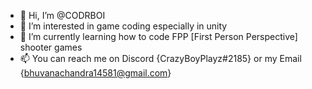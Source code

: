 - 👋 Hi, I’m @CODRBOI
- 👀 I’m interested in game coding especially in unity
- 🌱 I’m currently learning how to code FPP [First Person Perspective] shooter games
- 📫 You can reach me on Discord {CrazyBoyPlayz#2185} or my Email {bhuvanachandra14581@gmail.com}

<!---
CODRBOI/CODRBOI is a ✨ special ✨ repository because its `README.md` (this file) appears on your GitHub profile.
You can click the Preview link to take a look at your changes.
--->
